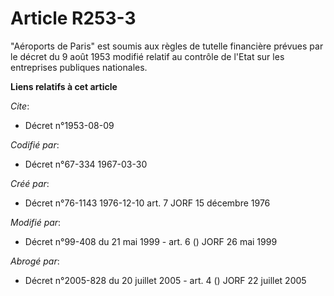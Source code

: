 # Article R253-3

"Aéroports de Paris" est soumis aux règles de tutelle financière prévues par le décret du 9 août 1953 modifié relatif au
contrôle de l'Etat sur les entreprises publiques nationales.

**Liens relatifs à cet article**

_Cite_:

  - Décret n°1953-08-09

_Codifié par_:

  - Décret n°67-334 1967-03-30

_Créé par_:

  - Décret n°76-1143 1976-12-10 art. 7 JORF 15 décembre 1976

_Modifié par_:

  - Décret n°99-408 du 21 mai 1999 - art. 6 () JORF 26 mai 1999

_Abrogé par_:

  - Décret n°2005-828 du 20 juillet 2005 - art. 4 () JORF 22 juillet 2005

